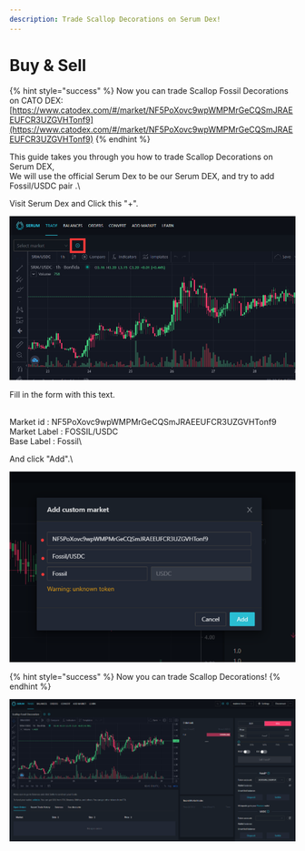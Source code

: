 ```yaml
---
description: Trade Scallop Decorations on Serum Dex!
---
```


# Buy & Sell

{% hint style="success" %}
Now you can trade Scallop Fossil Decorations on CATO DEX: [https://www.catodex.com/#/market/NF5PoXovc9wpWMPMrGeCQSmJRAEEUFCR3UZGVHTonf9](https://www.catodex.com/#/market/NF5PoXovc9wpWMPMrGeCQSmJRAEEUFCR3UZGVHTonf9)
{% endhint %}

This guide takes you through you how to trade Scallop Decorations on Serum DEX,\
We will use the official Serum Dex to be our Serum DEX, and try to add Fossil/USDC pair .\


Visit Serum Dex and Click this "+".

![](<../.gitbook/assets/image (10).png>)



Fill in the form with this text.

\
Market id : NF5PoXovc9wpWMPMrGeCQSmJRAEEUFCR3UZGVHTonf9\
Market Label : FOSSIL/USDC\
Base Label : Fossil\


And click "Add".\


![](<../.gitbook/assets/image (15).png>)

{% hint style="success" %}
Now you can trade Scallop Decorations!
{% endhint %}

![](<../.gitbook/assets/image (12).png>)
